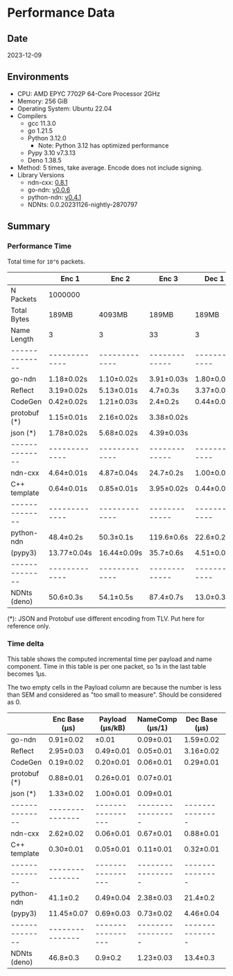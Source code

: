 Performance Data
================

Date
----

2023-12-09

Environments
------------

- CPU: AMD EPYC 7702P 64-Core Processor 2GHz
- Memory: 256 GiB
- Operating System: Ubuntu 22.04
- Compilers
  - gcc 11.3.0
  - go 1.21.5
  - Python 3.12.0
    - Note: Python 3.12 has optimized performance
  - Pypy 3.10 v7.3.13
  - Deno 1.38.5
- Method: 5 times, take average. Encode does not include signing.
- Library Versions
  - ndn-cxx: [0.8.1](https://github.com/named-data/ndn-cxx/commit/81de5d98e92c30dfb7827f8143080b379dc2a51d)
  - go-ndn: [v0.0.6](https://github.com/zjkmxy/go-ndn/commit/2e42d595c02b3b60ec55893099b885bcbd546101)
  - python-ndn: [v0.4.1](https://github.com/named-data/python-ndn/commit/7b9ab6ed23d1260f6592d4529fc15c8121456a64)
  - NDNts: 0.0.20231126-nightly-2870797

Summary
-------

### Performance Time

Total time for `10^6` packets.

|              | Enc 1       | Enc 2       | Enc 3       | Dec 1      | Dec 2      | Dec 3       |
|--------------|-------------|-------------|-------------|------------|------------|-------------|
| N Packets    |     1000000 |             |             |            |            |             |
| Total Bytes  |       189MB |      4093MB |       189MB |      189MB |     4093MB |       189MB |
| Name Length  |           3 |           3 |          33 |          3 |          3 |          33 |
|--------------|-------------|-------------|-------------|------------|------------|-------------|
| go-ndn       |  1.18±0.02s |  1.10±0.02s |  3.91±0.03s | 1.80±0.02s | 2.05±0.02s |  3.76±0.02s |
| Reflect      |  3.19±0.02s |  5.13±0.01s |    4.7±0.3s | 3.37±0.02s | 3.45±0.01s |  5.43±0.08s |
| CodeGen      |  0.42±0.02s |  1.21±0.03s |    2.4±0.2s | 0.44±0.01s | 0.45±0.01s |  1.89±0.02s |
| protobuf (*) |  1.15±0.01s |  2.16±0.02s |  3.38±0.02s |            |            |             |
| json     (*) |  1.78±0.02s |  5.68±0.02s |  4.39±0.03s |            |            |             |
|--------------|-------------|-------------|-------------|------------|------------|-------------|
| ndn-cxx      |  4.64±0.01s |  4.87±0.04s |   24.7±0.2s | 1.00±0.01s | 1.00±0.01s |  2.12±0.01s |
| C++ template |  0.64±0.01s |  0.85±0.01s |  3.95±0.02s | 0.44±0.01s | 0.77±0.01s |  1.48±0.01s |
|--------------|-------------|-------------|-------------|------------|------------|-------------|
| python-ndn   |   48.4±0.2s |   50.3±0.1s |  119.6±0.6s |  22.6±0.2s |  24.6±0.2s |   33.7±0.2s |
| (pypy3)      | 13.77±0.04s | 16.44±0.09s |   35.7±0.6s | 4.51±0.04s |   4.8±0.2s |  4.88±0.04s |
|--------------|-------------|-------------|-------------|------------|------------|-------------|
| NDNts (deno) |   50.6±0.3s |   54.1±0.5s |   87.4±0.7s |  13.0±0.3s | 4.82±0.05s |   13.1±0.3s |

(*): JSON and Protobuf use different encoding from TLV. Put here for reference only.

### Time delta

This table shows the computed incremental time per payload and name component.
Time in this table is per one packet, so 1s in the last table becomes 1μs.

The two empty cells in the Payload column are because the number is less than SEM and considered as "too small to measure".
Should be considered as 0.

|              | Enc Base (μs) | Payload (μs/kB) | NameComp (μs/1) | Dec Base (μs) | Payload (μs/kB) | NameComp (μs/1) |
|--------------|---------------|-----------------|-----------------|---------------|-----------------|-----------------|
| go-ndn       |     0.91±0.02 |           ±0.01 |       0.09±0.01 |     1.59±0.02 |       0.06±0.01 |       0.07±0.01 |
| Reflect      |     2.95±0.03 |       0.49±0.01 |       0.05±0.01 |     3.16±0.02 |       0.02±0.01 |       0.07±0.01 |
| CodeGen      |     0.19±0.02 |       0.20±0.01 |       0.06±0.01 |     0.29±0.01 |           ±0.01 |       0.05±0.01 |
| protobuf (*) |     0.88±0.01 |       0.26±0.01 |       0.07±0.01 |               |                 |                 |
| json     (*) |     1.33±0.02 |       1.00±0.01 |       0.09±0.01 |               |                 |                 |
|--------------|---------------|-----------------|-----------------|---------------|-----------------|-----------------|
| ndn-cxx      |     2.62±0.02 |       0.06±0.01 |       0.67±0.01 |     0.88±0.01 |           ±0.01 |       0.04±0.01 |
| C++ template |     0.30±0.01 |       0.05±0.01 |       0.11±0.01 |     0.32±0.01 |       0.08±0.01 |       0.03±0.01 |
|--------------|---------------|-----------------|-----------------|---------------|-----------------|-----------------|
| python-ndn   |      41.1±0.2 |       0.49±0.04 |       2.38±0.03 |      21.4±0.2 |       0.51±0.07 |       0.37±0.01 |
| (pypy3)      |    11.45±0.07 |       0.69±0.03 |       0.73±0.02 |     4.46±0.04 |       0.08±0.05 |       0.01±0.01 |
|--------------|---------------|-----------------|-----------------|---------------|-----------------|-----------------|
| NDNts (deno) |      46.8±0.3 |         0.9±0.2 |       1.23±0.03 |      13.4±0.3 |  -2.10±0.08 (?) |           ±0.02 |
